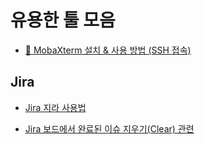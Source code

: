 # 유용한 툴 모음

- [💽 MobaXterm 설치 & 사용 방법 (SSH 접속)](https://inpa.tistory.com/entry/MobaXterm-%F0%9F%92%BD-%EB%AA%A8%EB%B0%94%EC%97%91%EC%8A%A4%ED%85%80-%EC%84%A4%EC%B9%98-%ED%95%9C%EA%B8%80%ED%99%94-SSH-%EC%A0%91%EC%86%8D-%EB%B0%A9%EB%B2%95-%F0%9F%92%AF-%EC%A0%95%EB%A6%AC)

## Jira

- [Jira 지라 사용법](https://11001.tistory.com/120)

- [Jira 보드에서 완료된 이슈 지우기(Clear) 관련](https://velog.io/@ino5/Jira-%EB%B3%B4%EB%93%9C%EC%97%90%EC%84%9C-%EC%99%84%EB%A3%8C%EB%90%9C-%EC%9D%B4%EC%8A%88-%EC%A7%80%EC%9A%B0%EA%B8%B0Clear-%EA%B4%80%EB%A0%A8)
